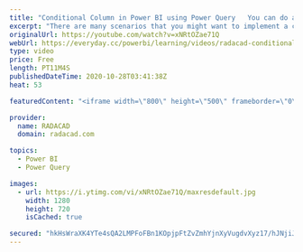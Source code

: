 ```yaml
---
title: "Conditional Column in Power BI using Power Query   You can do anything"
excerpt: "There are many scenarios that you might want to implement a conditional expression. When the conditional expression's logic is on a row-by-row basis, the best is doing it in Power Query rather than DAX (there are exceptions always), The Add Conditional Column in Power Query is a very helpful option,"
originalUrl: https://youtube.com/watch?v=xNRtOZae71Q
webUrl: https://everyday.cc/powerbi/learning/videos/radacad-conditional-column-in-power-bi-using-power-query-you-can-do-anything/
type: video
price: Free
length: PT11M4S
publishedDateTime: 2020-10-28T03:41:38Z
heat: 53

featuredContent: "<iframe width=\"800\" height=\"500\" frameborder=\"0\" src=\"https://www.youtube.com/embed/xNRtOZae71Q\" allow=\"accelerometer; autoplay; encrypted-media; gyroscope; picture-in-picture\" allowfullscreen></iframe>"

provider:
  name: RADACAD
  domain: radacad.com

topics:
  - Power BI
  - Power Query

images:
  - url: https://i.ytimg.com/vi/xNRtOZae71Q/maxresdefault.jpg
    width: 1280
    height: 720
    isCached: true

secured: "hkHsWraXK4YTe4sQA2LMPFoFBn1KOpjpFtZvZmhYjnXyVugdvXyz17/hJNjiJq8ybCPXi2VmScSFwvwHiHo1U1Mrlek/V3USxOCRoLYuuC/x0oRnIhaP4e7dgMPq/nlt3Q/KVhfDLCoVx3ZTgygI8C8/d21N5L0Ml9YcJdfbWM6x+3IrDIiezmR7H76SHWiN32yCpbAhYdeSlwRqIDr17SyeB297BCtTQAeTR5g7B4cMr7qFx6aWRT1bsKQIsqyhi9rV2VltfksgikFKMCpCy+kmw+AdZLgl+pcN1uv6nBDAzVX9f4mQkxaxaZufmwa6flLzPFEcy/a+/1obnkqjrscs2n2/bjXLzWqHo8c1P5TEXlEbL6mA4k0198im+z9+Q5Prah7tUqav5WktLToR1X8Z4z+a7g8xwAc6712DO9Q=;9hPWcLeeXhsehnT703lwaQ=="
---
```


